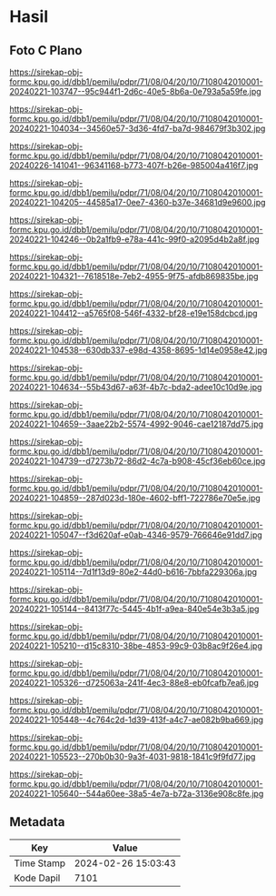 # Hasil

## Foto C Plano

https://sirekap-obj-formc.kpu.go.id/dbb1/pemilu/pdpr/71/08/04/20/10/7108042010001-20240221-103747--95c944f1-2d6c-40e5-8b6a-0e793a5a59fe.jpg

https://sirekap-obj-formc.kpu.go.id/dbb1/pemilu/pdpr/71/08/04/20/10/7108042010001-20240221-104034--34560e57-3d36-4fd7-ba7d-984679f3b302.jpg

https://sirekap-obj-formc.kpu.go.id/dbb1/pemilu/pdpr/71/08/04/20/10/7108042010001-20240226-141041--96341168-b773-407f-b26e-985004a416f7.jpg

https://sirekap-obj-formc.kpu.go.id/dbb1/pemilu/pdpr/71/08/04/20/10/7108042010001-20240221-104205--44585a17-0ee7-4360-b37e-34681d9e9600.jpg

https://sirekap-obj-formc.kpu.go.id/dbb1/pemilu/pdpr/71/08/04/20/10/7108042010001-20240221-104246--0b2a1fb9-e78a-441c-99f0-a2095d4b2a8f.jpg

https://sirekap-obj-formc.kpu.go.id/dbb1/pemilu/pdpr/71/08/04/20/10/7108042010001-20240221-104321--7618518e-7eb2-4955-9f75-afdb869835be.jpg

https://sirekap-obj-formc.kpu.go.id/dbb1/pemilu/pdpr/71/08/04/20/10/7108042010001-20240221-104412--a5765f08-546f-4332-bf28-e19e158dcbcd.jpg

https://sirekap-obj-formc.kpu.go.id/dbb1/pemilu/pdpr/71/08/04/20/10/7108042010001-20240221-104538--630db337-e98d-4358-8695-1d14e0958e42.jpg

https://sirekap-obj-formc.kpu.go.id/dbb1/pemilu/pdpr/71/08/04/20/10/7108042010001-20240221-104634--55b43d67-a63f-4b7c-bda2-adee10c10d9e.jpg

https://sirekap-obj-formc.kpu.go.id/dbb1/pemilu/pdpr/71/08/04/20/10/7108042010001-20240221-104659--3aae22b2-5574-4992-9046-cae12187dd75.jpg

https://sirekap-obj-formc.kpu.go.id/dbb1/pemilu/pdpr/71/08/04/20/10/7108042010001-20240221-104739--d7273b72-86d2-4c7a-b908-45cf36eb60ce.jpg

https://sirekap-obj-formc.kpu.go.id/dbb1/pemilu/pdpr/71/08/04/20/10/7108042010001-20240221-104859--287d023d-180e-4602-bff1-722786e70e5e.jpg

https://sirekap-obj-formc.kpu.go.id/dbb1/pemilu/pdpr/71/08/04/20/10/7108042010001-20240221-105047--f3d620af-e0ab-4346-9579-766646e91dd7.jpg

https://sirekap-obj-formc.kpu.go.id/dbb1/pemilu/pdpr/71/08/04/20/10/7108042010001-20240221-105114--7d1f13d9-80e2-44d0-b616-7bbfa229306a.jpg

https://sirekap-obj-formc.kpu.go.id/dbb1/pemilu/pdpr/71/08/04/20/10/7108042010001-20240221-105144--8413f77c-5445-4b1f-a9ea-840e54e3b3a5.jpg

https://sirekap-obj-formc.kpu.go.id/dbb1/pemilu/pdpr/71/08/04/20/10/7108042010001-20240221-105210--d15c8310-38be-4853-99c9-03b8ac9f26e4.jpg

https://sirekap-obj-formc.kpu.go.id/dbb1/pemilu/pdpr/71/08/04/20/10/7108042010001-20240221-105326--d725063a-241f-4ec3-88e8-eb0fcafb7ea6.jpg

https://sirekap-obj-formc.kpu.go.id/dbb1/pemilu/pdpr/71/08/04/20/10/7108042010001-20240221-105448--4c764c2d-1d39-413f-a4c7-ae082b9ba669.jpg

https://sirekap-obj-formc.kpu.go.id/dbb1/pemilu/pdpr/71/08/04/20/10/7108042010001-20240221-105523--270b0b30-9a3f-4031-9818-1841c9f9fd77.jpg

https://sirekap-obj-formc.kpu.go.id/dbb1/pemilu/pdpr/71/08/04/20/10/7108042010001-20240221-105640--544a60ee-38a5-4e7a-b72a-3136e908c8fe.jpg


## Metadata

| Key        | Value               |
| ---------- | ------------------- |
| Time Stamp | 2024-02-26 15:03:43 |
| Kode Dapil | 7101                |



